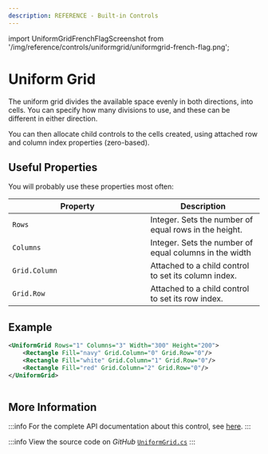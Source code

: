 ```yaml
---
description: REFERENCE - Built-in Controls
---
```


import UniformGridFrenchFlagScreenshot from '/img/reference/controls/uniformgrid/uniformgrid-french-flag.png';

# Uniform Grid

The uniform grid divides the available space evenly in both directions, into cells. You can specify how many divisions to use, and these can be different in either direction.

You can then allocate child controls to the cells created, using attached row and column index properties (zero-based).

## Useful Properties

You will probably use these properties most often:

<table><thead><tr><th width="261">Property</th><th>Description</th></tr></thead><tbody><tr><td><code>Rows</code></td><td>Integer. Sets the number of equal rows in the height.</td></tr><tr><td><code>Columns</code></td><td>Integer. Sets the number of equal columns in the width</td></tr><tr><td><code>Grid.Column</code></td><td>Attached to a child control to set its column index.</td></tr><tr><td><code>Grid.Row</code></td><td>Attached to a child control to set its row index.</td></tr></tbody></table>

## Example

```xml
<UniformGrid Rows="1" Columns="3" Width="300" Height="200">
    <Rectangle Fill="navy" Grid.Column="0" Grid.Row="0"/>
    <Rectangle Fill="white" Grid.Column="1" Grid.Row="0"/>
    <Rectangle Fill="red" Grid.Column="2" Grid.Row="0"/>
</UniformGrid>
```

<img src={UniformGridFrenchFlagScreenshot} alt="" />

## More Information

:::info
For the complete API documentation about this control, see [here](https://reference.avaloniaui.net/api/Avalonia.Controls.Primitives/UniformGrid/).
:::

:::info
View the source code on _GitHub_ [`UniformGrid.cs`](https://github.com/AvaloniaUI/Avalonia/blob/master/src/Avalonia.Controls/Primitives/UniformGrid.cs)
:::



